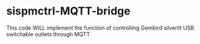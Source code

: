 sispmctrl-MQTT-bridge
=====================

This code WILL implement the function of controlling Gembird silverlit USB switchable outlets through MQTT
